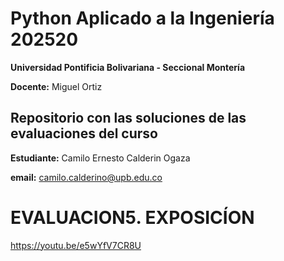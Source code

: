 # Python Aplicado a la Ingeniería 202520

**Universidad Pontificia Bolivariana - Seccional Montería**

**Docente:** Miguel Ortiz

## Repositorio con las soluciones de las evaluaciones del curso

**Estudiante:** Camilo Ernesto Calderin Ogaza

**email:** camilo.calderino@upb.edu.co


# EVALUACION5. EXPOSICÍON
https://youtu.be/e5wYfV7CR8U
